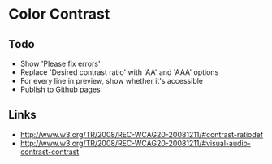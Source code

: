 # Color Contrast

## Todo

* Show 'Please fix errors'
* Replace 'Desired contrast ratio' with 'AA' and 'AAA' options
* For every line in preview, show whether it's accessible
* Publish to Github pages




## Links

* http://www.w3.org/TR/2008/REC-WCAG20-20081211/#contrast-ratiodef
* http://www.w3.org/TR/2008/REC-WCAG20-20081211/#visual-audio-contrast-contrast
